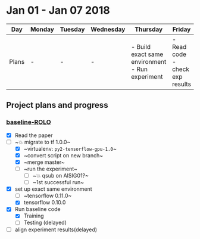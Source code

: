 # Jan 01 - Jan 07 2018

|Day|Monday|Tuesday|Wednesday|Thursday|Friday|Saturday|Sunday|
|---|---|---|---|---|---|---|---|
|Plans|-|-|-| - Build exact same environment <br> - Run experiment| - Read code <br> - check exp results | Paper | Paper |

## Project plans and progress
### [baseline-ROLO](../01-baseline-ROLO)
 - [x] Read the paper
 - [ ] ~:boom: migrate to tf 1.0.0~
     - [x] ~virtualenv: `py2-tensorflow-gpu-1.0`~
     - [x] ~convert script on new branch~
     - [x] ~merge master~
     - [ ] ~run the experiment~
        - [ ] ~:boom: qsub on AISIG01?~
        - [ ] ~1st successful run~
 - [x] set up exact same environment
    - [ ] ~tensorflow 0.11.0~
    - [x] tensorflow 0.10.0
 - [x] Run baseline code
    - [x] Training
    - [ ] Testing (delayed)
 - [ ] align experiment results(delayed)

